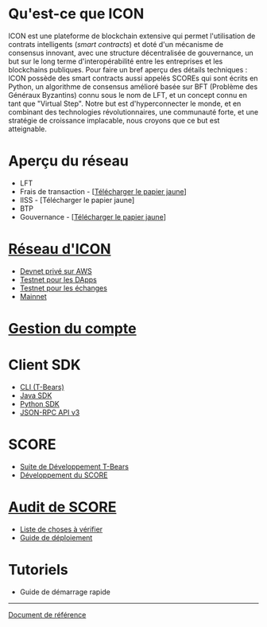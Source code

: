# Qu'est-ce que ICON

ICON est une plateforme de blockchain extensive qui permet l'utilisation de contrats intelligents (*smart contracts*) et doté d'un mécanisme de consensus innovant,
avec une structure décentralisée de gouvernance, un but sur le long terme d'interopérabilité entre les entreprises et les blockchains publiques.
Pour faire un bref aperçu des détails techniques : ICON possède des smart contracts aussi appelés SCOREs qui sont écrits en Python,
un algorithme de consensus amélioré basée sur BFT (Problème des Généraux Byzantins) connu sous le nom de LFT, et un concept connu en tant que "Virtual Step".
Notre but est d'hyperconnecter le monde, et en combinant des technologies révolutionnaires, une communauté forte, et une stratégie de croissance implacable, nous croyons que ce but est atteignable.

# Aperçu du réseau
  - LFT
  - Frais de transaction - \[[Télécharger le papier jaune](https://icon.foundation/resources/file/ICON_Yellowpaper_Transactionfee_EN_V1.0.pdf)\]
  - IISS - \[Télécharger le papier jaune\]
  - BTP
  - Gouvernance - \[[Télécharger le papier jaune](https://icon.foundation/resources/file/ICON_Yellowpaper_ICONstitution_and_Governance_EN_V1.0.pdf)\]

# [Réseau d'ICON](https://icon-project.github.io/docs/icon_network-fr.html)
  - [Devnet privé sur AWS](https://icon-project.github.io/docs/icon_network-fr.html#private-devnet-on-aws)
  - [Testnet pour les DApps](https://icon-project.github.io/docs/icon_network-fr.html#testnet-for-dapps)
  - [Testnet pour les échanges](https://icon-project.github.io/docs/icon_network-fr.html#testnet-for-exchanges)
  - [Mainnet](https://icon-project.github.io/docs/icon_network-fr.html#mainnet)

# [Gestion du compte](https://icon-project.github.io/docs/wallet-fr.html)

# Client SDK
  - [CLI (T-Bears)](https://icon-project.github.io/docs/tbears_cli-fr.html)
  - [Java SDK](https://github.com/icon-project/icon-sdk-java/blob/master/quickstart/README.md)
  - [Python SDK](https://github.com/icon-project/icon-sdk-python/blob/master/README.md)
  - [JSON-RPC API v3](https://github.com/icon-project/icon-rpc-server/blob/master/docs/icon-json-rpc-v3.md)

# SCORE
  - [Suite de Développement T-Bears](https://github.com/icon-project/t-bears/blob/master/README.md)
  - [Développement du SCORE](https://github.com/icon-project/icon-service/blob/master/docs/dapp_guide.md)

# [Audit de SCORE](https://icon-project.github.io/docs/score_audit-fr.html)
  - [Liste de choses à vérifier](https://icon-project.github.io/docs/audit_checklist-fr.html)
  - [Guide de déploiement](https://icon-project.github.io/docs/score_deploy_guide-fr.html)

# Tutoriels
  - Guide de démarrage rapide

---
[Document de référence](https://github.com/icon-project/icon-project.github.io/blob/d7ea24967b67b76c2b65ce9c77f9b5135699ab69/README.md)
